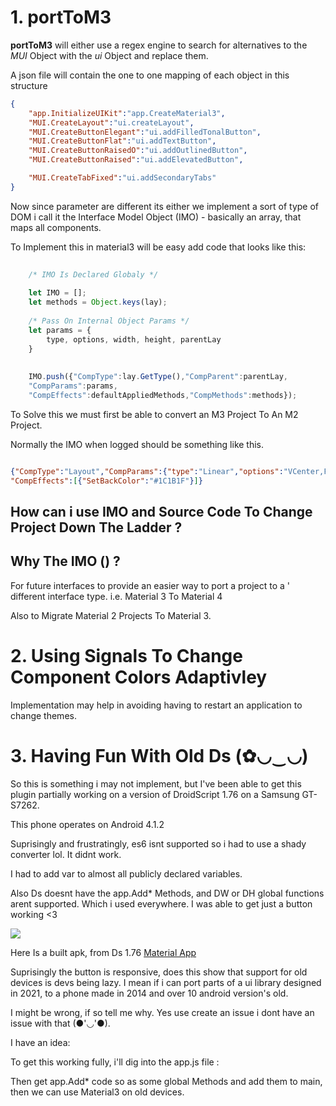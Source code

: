 
# 1. portToM3
__portToM3__ will either use a regex engine to search for alternatives to
the _MUI_ Object with the _ui_ Object and replace them.

A json file will contain the one to one mapping of each object in this structure

```json
{
    "app.InitializeUIKit":"app.CreateMaterial3",
    "MUI.CreateLayout":"ui.createLayout",
    "MUI.CreateButtonElegant":"ui.addFilledTonalButton",
    "MUI.CreateButtonFlat":"ui.addTextButton",
    "MUI.CreateButtonRaisedO":"ui.addOutlinedButton",
    "MUI.CreateButtonRaised":"ui.addElevatedButton",

    "MUI.CreateTabFixed":"ui.addSecondaryTabs"
}
```


Now since parameter are different its either we implement a sort of type of
DOM i call it the Interface Model Object (IMO) - basically an array,
that maps all components.

To Implement this in material3 will be easy add code that looks like this:

```javascript
    
    /* IMO Is Declared Globaly */
    
    let IMO = [];
    let methods = Object.keys(lay);
    
    /* Pass On Internal Object Params */ 
    let params = {
        type, options, width, height, parentLay
    }
        
        
    IMO.push({"CompType":lay.GetType(),"CompParent":parentLay,
    "CompParams":params,
    "CompEffects":defaultAppliedMethods,"CompMethods":methods});
```

To Solve this we must first be able to convert an M3 Project To An M2 Project.

Normally the IMO when logged should be something like this.

```json

{"CompType":"Layout","CompParams":{"type":"Linear","options":"VCenter,FillXY"},
"CompEffects":[{"SetBackColor":"#1C1B1F"}]}
```

## How can i use IMO and Source Code To Change Project Down The Ladder ?



## Why The IMO () ?

For future interfaces to provide an easier way to port a project to a '
different interface type.
i.e. Material 3 To Material 4

Also to Migrate Material 2 Projects To Material 3.

# 2. Using Signals To Change Component Colors Adaptivley 
Implementation may help in avoiding having to restart an application to change themes.

# 3. Having Fun With Old Ds (✿◡‿◡)

So this is something i may not implement, but I've been able to get this plugin partially working on a version of 
DroidScript 1.76
on a Samsung GT-S7262.


This phone operates on Android 4.1.2


Suprisingly and frustratingly, es6 isnt supported so i had to use a shady converter lol.
It didnt work.

I had to add var to almost all publicly declared variables.


Also Ds doesnt have the app.Add* Methods, and DW or DH global functions arent supported.
Which i used everywhere.
I was able to get just a button working <3

![](IMG_20240511_073232_363.jpg)

Here Is a built apk, from Ds 1.76
[Material App ](https://github.com/oarabiledev/Material3/blob/main/srcFolder/privateTC/IMG_20240511_073232_363.jpg)





Suprisingly the button is responsive, does this show that support for old devices is devs being lazy.
I mean if i can port parts of a ui library designed in 2021, to a phone made in 2014 and over 10 android version's old.


I might be wrong, if so tell me why. Yes use create an issue i dont have an issue with that (●'◡'●).




I have an idea: 

To get this working fully, i'll dig into the app.js file :


Then get app.Add* code so as some global Methods and add them to main, then we can use Material3 on old devices.
